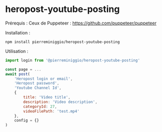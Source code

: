 # heropost-youtube-posting

Prérequis :
Ceux de Puppeteer : https://github.com/puppeteer/puppeteer

Installation :
```
npm install pierreminiggio/heropost-youtube-posting
```

Utilisation : 
```javascript
import login from '@pierreminiggio/heropost-youtube-posting'

const page = ...
await post(
    'Heropost login or email',
    'Heropost password',
    'Youtube Channel Id',
    {
        title: 'Video title',
        description: 'Video description',
        categoryId: 27,
        videoFilePath: 'test.mp4'
    },
    config = {}
)
```
